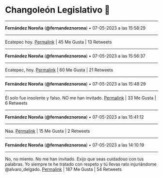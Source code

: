 # Changoleón Legislativo 🙈
*****
**Fernández Noroña** (**@fernandeznorona**) • 07-05-2023 a las 15:58:29
*****
Ecatepec hoy.
[Permalink](https://twitter.com/fernandeznorona/status/1655361491829399552) | 45 Me Gusta | 13 Retweets
*****
**Fernández Noroña** (**@fernandeznorona**) • 07-05-2023 a las 15:56:37
*****
Ecatepec, hoy.
[Permalink](https://twitter.com/fernandeznorona/status/1655361022692331520) | 60 Me Gusta | 21 Retweets
*****
**Fernández Noroña** (**@fernandeznorona**) • 07-05-2023 a las 15:48:29
*****
Él solo fue insolente y falso. NO me han invitado.
[Permalink](https://twitter.com/fernandeznorona/status/1655358974105886723) | 33 Me Gusta | 6 Retweets
*****
**Fernández Noroña** (**@fernandeznorona**) • 07-05-2023 a las 15:41:12
*****
Naa.
[Permalink](https://twitter.com/fernandeznorona/status/1655357144374337537) | 15 Me Gusta | 2 Retweets
*****
**Fernández Noroña** (**@fernandeznorona**) • 07-05-2023 a las 14:10:19
*****
No, no miento. No me han invitado. Exijo que seas cuidadoso con tus palabras. Yo siempre te he tratado con respeto y tú llevas rato injuriándome @alvaro_delgado.
[Permalink](https://twitter.com/fernandeznorona/status/1655334272683720706) | 187 Me Gusta | 54 Retweets